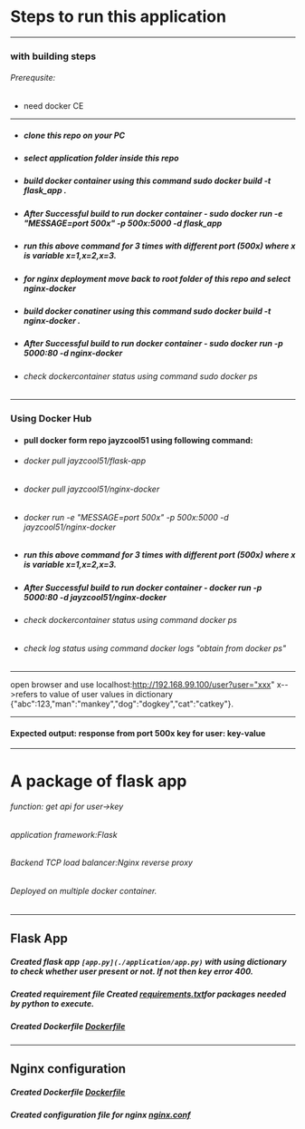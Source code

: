 # Steps to run this application
***
### with building steps
###### Prerequsite: 
* need docker CE
---
* #####  clone this repo on your PC
* #####  select application folder inside this repo
* #####  build docker container using this command sudo docker build -t flask_app .
* #####  After Successful build to run docker container - sudo docker run -e "MESSAGE=port 500x" -p 500x:5000 -d flask_app
* #####  run this above command for 3 times with different port (500x) where x is variable x=1,x=2,x=3.
* #####  for nginx deployment move back to root folder of this repo and select nginx-docker
* #####  build docker conatiner using this command sudo docker build -t nginx-docker .
* #####  After Successful build to run docker container - sudo docker run -p 5000:80 -d nginx-docker
* ###### check dockercontainer status using command sudo docker ps
***
### Using Docker Hub
* #### pull docker form repo jayzcool51 using following command:
* ###### docker pull jayzcool51/flask-app
* ###### docker pull jayzcool51/nginx-docker
* ###### docker run -e "MESSAGE=port 500x" -p 500x:5000 -d jayzcool51/nginx-docker
* #####  run this above command for 3 times with different port (500x) where x is variable x=1,x=2,x=3.
* #####  After Successful build to run docker container - docker run -p 5000:80 -d jayzcool51/nginx-docker
* ###### check dockercontainer status using command docker ps
* ###### check log status using command docker logs <Container-ID>  "obtain from docker ps"


***
open browser and use localhost:http://192.168.99.100/user?user="xxx"   x-->refers to value of user 
values in dictionary {"abc":123,"man":"mankey","dog":"dogkey","cat":"catkey"}.
***
#### Expected output: response from port 500x key for user: key-value 
***

# A package of flask app

 ###### function: get api for user->key  
 ###### application framework:Flask  
 ###### Backend TCP load balancer:Nginx reverse proxy  
 ###### Deployed on multiple docker container.  
***
## Flask App 
##### Created flask app ```[app.py](./application/app.py)``` with using dictionary to check whether user present or not. If not then key error 400.
##### Created requirement file Created [requirements.txt](./application/requirements.txt)for packages needed by python to execute.
##### Created Dockerfile [Dockerfile](../application/Dockerfile)
***
## Nginx configuration
##### Created Dockerfile [Dockerfile](./nginx-docker/Dockerfile)
##### Created configuration file for nginx [nginx.conf](./nginx-docker/nginx.conf)
